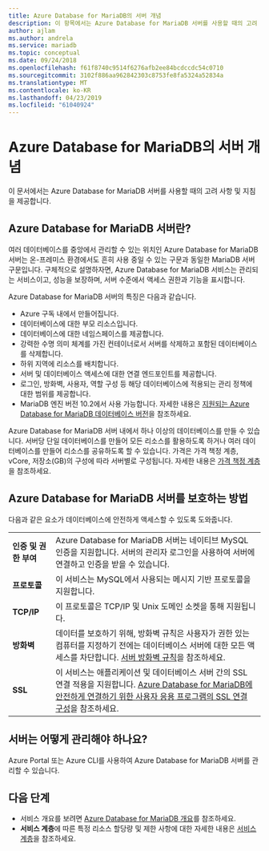 ```yaml
---
title: Azure Database for MariaDB의 서버 개념
description: 이 항목에서는 Azure Database for MariaDB 서버를 사용할 때의 고려 사항 및 지침을 제공합니다.
author: ajlam
ms.author: andrela
ms.service: mariadb
ms.topic: conceptual
ms.date: 09/24/2018
ms.openlocfilehash: f61f8740c9514f6276afb2ee84bcdccdc54c0710
ms.sourcegitcommit: 3102f886aa962842303c8753fe8fa5324a52834a
ms.translationtype: MT
ms.contentlocale: ko-KR
ms.lasthandoff: 04/23/2019
ms.locfileid: "61040924"
---
```

# <a name="server-concepts-in-azure-database-for-mariadb"></a>Azure Database for MariaDB의 서버 개념
이 문서에서는 Azure Database for MariaDB 서버를 사용할 때의 고려 사항 및 지침을 제공합니다.

## <a name="what-is-an-azure-database-for-mariadb-server"></a>Azure Database for MariaDB 서버란?

여러 데이터베이스를 중앙에서 관리할 수 있는 위치인 Azure Database for MariaDB 서버는 온-프레미스 환경에서도 흔히 사용 중일 수 있는 구문과 동일한 MariaDB 서버 구문입니다. 구체적으로 설명하자면, Azure Database for MariaDB 서비스는 관리되는 서비스이고, 성능을 보장하며, 서버 수준에서 액세스 권한과 기능을 표시합니다.

Azure Database for MariaDB 서버의 특징은 다음과 같습니다.

- Azure 구독 내에서 만들어집니다.
- 데이터베이스에 대한 부모 리소스입니다.
- 데이터베이스에 대한 네임스페이스를 제공합니다.
- 강력한 수명 의미 체계를 가진 컨테이너로서 서버를 삭제하고 포함된 데이터베이스를 삭제합니다.
- 하위 지역에 리소스를 배치합니다.
- 서버 및 데이터베이스 액세스에 대한 연결 엔드포인트를 제공합니다.
- 로그인, 방화벽, 사용자, 역할 구성 등 해당 데이터베이스에 적용되는 관리 정책에 대한 범위를 제공합니다.
- MariaDB 엔진 버전 10.2에서 사용 가능합니다. 자세한 내용은 [지원되는 Azure Database for MariaDB 데이터베이스 버전](./concepts-supported-versions.md)을 참조하세요.

Azure Database for MariaDB 서버 내에서 하나 이상의 데이터베이스를 만들 수 있습니다. 서버당 단일 데이터베이스를 만들어 모든 리소스를 활용하도록 하거나 여러 데이터베이스를 만들어 리소스를 공유하도록 할 수 있습니다. 가격은 가격 책정 계층, vCore, 저장소(GB)의 구성에 따라 서버별로 구성됩니다. 자세한 내용은 [가격 책정 계층](./concepts-pricing-tiers.md)을 참조하세요.

## <a name="how-do-i-secure-an-azure-database-for-mariadb-server"></a>Azure Database for MariaDB 서버를 보호하는 방법

다음과 같은 요소가 데이터베이스에 안전하게 액세스할 수 있도록 도와줍니다.

|||
| :--| :--|
| **인증 및 권한 부여** | Azure Database for MariaDB 서버는 네이티브 MySQL 인증을 지원합니다. 서버의 관리자 로그인을 사용하여 서버에 연결하고 인증을 받을 수 있습니다. |
| **프로토콜** | 이 서비스는 MySQL에서 사용되는 메시지 기반 프로토콜을 지원합니다. |
| **TCP/IP** | 이 프로토콜은 TCP/IP 및 Unix 도메인 소켓을 통해 지원됩니다. |
| **방화벽** | 데이터를 보호하기 위해, 방화벽 규칙은 사용자가 권한 있는 컴퓨터를 지정하기 전에는 데이터베이스 서버에 대한 모든 액세스를 차단합니다. [ 서버 방화벽 규칙](./concepts-firewall-rules.md)을 참조하세요. |
| **SSL** | 이 서비스는 애플리케이션 및 데이터베이스 서버 간의 SSL 연결 적용을 지원합니다. [Azure Database for MariaDB에 안전하게 연결하기 위한 사용자 응용 프로그램의 SSL 연결 구성](./howto-configure-ssl.md)을 참조하세요. |

## <a name="how-do-i-manage-a-server"></a>서버는 어떻게 관리해야 하나요?
Azure Portal 또는 Azure CLI를 사용하여 Azure Database for MariaDB 서버를 관리할 수 있습니다.

## <a name="next-steps"></a>다음 단계
- 서비스 개요를 보려면 [Azure Database for MariaDB 개요](./overview.md)를 참조하세요.
- **서비스 계층**에 따른 특정 리소스 할당량 및 제한 사항에 대한 자세한 내용은 [서비스 계층](./concepts-pricing-tiers.md)을 참조하세요.

<!-- - For information about connecting to the service, see [Connection libraries for Azure Database for MariaDB](./concepts-connection-libraries.md). -->
